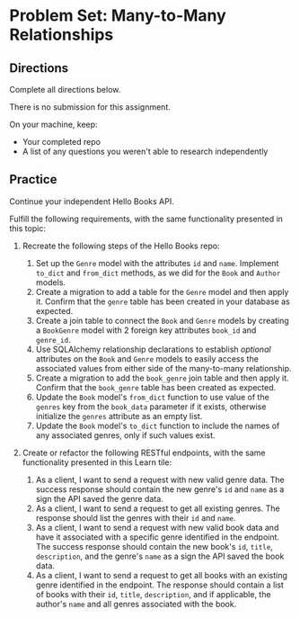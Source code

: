 # Problem Set: Many-to-Many Relationships

## Directions

Complete all directions below.

There is no submission for this assignment.

On your machine, keep:

- Your completed repo
- A list of any questions you weren't able to research independently

## Practice

Continue your independent Hello Books API.

Fulfill the following requirements, with the same functionality presented in this topic:

1. Recreate the following steps of the Hello Books repo:
   1. Set up the `Genre` model with the attributes `id` and `name`. Implement `to_dict` and `from_dict` methods, as we did for the `Book` and `Author` models.
   2. Create a migration to add a table for the `Genre` model and then apply it. Confirm that the `genre` table has been created in your database as expected.
   3. Create a join table to connect the `Book` and `Genre` models by creating a `BookGenre` model with 2 foreign key attributes `book_id` and `genre_id`.
   4. Use SQLAlchemy relationship declarations to establish _optional_ attributes on the `Book` and `Genre` models to easily access the associated values from either side of the many-to-many relationship.
   5. Create a migration to add the `book_genre` join table and then apply it. Confirm that the `book_genre` table has been created as expected.
   6. Update the `Book` model's `from_dict` function to use value of the `genres` key from the `book_data` parameter if it exists, otherwise initialize the `genres` attribute as an empty list.
   7. Update the `Book` model's `to_dict` function to include the names of any associated genres, only if such values exist.

2. Create or refactor the following RESTful endpoints, with the same functionality presented in this Learn tile:
   1. As a client, I want to send a request with new valid genre data. The success response should contain the new genre's `id` and `name` as a sign the API saved the genre data.
   2. As a client, I want to send a request to get all existing genres. The response should list the genres with their `id` and `name`.
   3. As a client, I want to send a request with new valid book data and have it associated with a specific genre identified in the endpoint. The success response should contain the new book's `id`, `title`, `description`, and the genre's `name` as a sign the API saved the book data.
   4. As a client, I want to send a request to get all books with an existing genre identified in the endpoint. The response should contain a list of books with their `id`, `title`, `description`, and if applicable, the author's `name` and all genres associated with the book.
